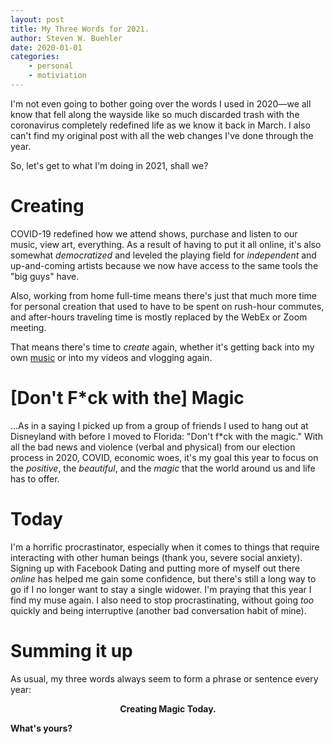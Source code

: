 ```yaml
---
layout: post
title: My Three Words for 2021.
author: Steven W. Buehler
date: 2020-01-01
categories:
    - personal
    - motiviation
---
```


I'm not even going to bother going over the words I used in 2020&mdash;we all know that fell along the wayside like so much discarded trash with the coronavirus completely redefined life as we know it back in March. I also can't find my original post with all the web changes I've done through the year. 

So, let's get to what I'm doing in 2021, shall we?

Creating
========

COVID-19 redefined how we attend shows, purchase and listen to our music, view art, everything. As a result of having to put it all online, it's also somewhat _democratized_ and leveled the playing field for _independent_ and up-and-coming artists because we now have access to the same tools the "big guys" have. 

Also, working from home full-time means there's just that much more time for personal creation that used to have to be spent on rush-hour commutes, and after-hours traveling time is mostly replaced by the WebEx or Zoom meeting.

That means there's time to _create_ again, whether it's getting back into my own [music](https://soundcloud.com/inmysilence) or into my videos and vlogging again. 

[Don't F*ck with the] Magic
===========================

...As in a saying I picked up from a group of friends I used to hang out at Disneyland with before I moved to Florida: "Don't f*ck with the magic." With all the bad news and violence (verbal and physical) from our election process in 2020, COVID, economic woes, it's my goal this year to focus on the _positive_, the _beautiful_, and the _magic_ that the world around us and life has to offer. 

Today
=====

I'm a horrific procrastinator, especially when it comes to things that require interacting with other human beings (thank you, severe social anxiety). Signing up with Facebook Dating and putting more of myself out there _online_ has helped me gain some confidence, but there's still a long way to go if I no longer want to stay a single widower. I'm praying that this year I find my muse again. I also need to stop procrastinating, without going _too_ quickly and being interruptive (another bad conversation habit of mine).

Summing it up
=============
As usual, my three words always seem to form a phrase or sentence every year:

<p align="center"><strong>Creating Magic Today.<strong></p>

What's yours?